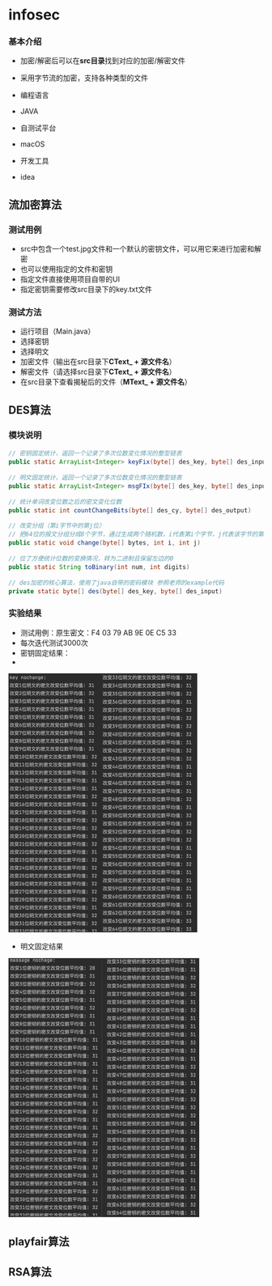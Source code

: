 # infosec

### 基本介绍

* 加密/解密后可以在**src目录**找到对应的加密/解密文件
* 采用字节流的加密，支持各种类型的文件

* 编程语言
* JAVA
* 自测试平台
* macOS
* 开发工具
* idea

## 流加密算法
    

### 测试用例

* src中包含一个test.jpg文件和一个默认的密钥文件，可以用它来进行加密和解密
* 也可以使用指定的文件和密钥
* 指定文件直接使用项目自带的UI
* 指定密钥需要修改src目录下的key.txt文件
  
### 测试方法

* 运行项目（Main.java）
* 选择密钥
* 选择明文
* 加密文件（输出在src目录下**CText_ + 源文件名**）
* 解密文件（请选择src目录下**CText_ + 源文件名**）
* 在src目录下查看揭秘后的文件（**MText_ + 源文件名**）

## DES算法

### 模块说明

```java
// 密钥固定统计，返回一个记录了多次位数变化情况的整型链表
public static ArrayList<Integer> keyFix(byte[] des_key, byte[] des_input)
```

```java
// 明文固定统计，返回一个记录了多次位数变化情况的整型链表
public static ArrayList<Integer> msgFIx(byte[] des_key, byte[] des_input)
```

```java
// 统计单词改变位数之后的密文变化位数
public static int countChangeBits(byte[] des_cy, byte[] des_output)
```

```java
// 改变分组（第i字节中的第j位）
// 把64位的报文分组分成8个字节，通过生成两个随机数，i代表第i个字节，j代表该字节的第j位bit
public static void change(byte[] bytes, int i, int j)
```

```java
// 位了方便统计位数的变换情况，转为二进制且保留左边的0
public static String toBinary(int num, int digits)
```

```java
// des加密的核心算法，使用了java自带的密码模块 参照老师的example代码
private static byte[] des(byte[] des_key, byte[] des_input)
```

### 实验结果

* 测试用例：原生密文：F4 03 79 AB 9E 0E C5 33
* 每次迭代测试3000次
* 密钥固定结果：
* 

<img src="/DES算法/src/image-20211021231215233.png" alt="image-20211021231215233" style="zoom:50%;" /><img src="/DES算法/src/image-20211021231310747.png" alt="image-20211021231310747" style="zoom:50%;" />



* 明文固定结果

<img src="/DES算法/src/image-20211021231432709.png" alt="image-20211021231432709" style="zoom:50%;" /><img src="/DES算法/src/image-20211021231458141.png" alt="image-20211021231458141" style="zoom:50%;" />

## playfair算法
## RSA算法


